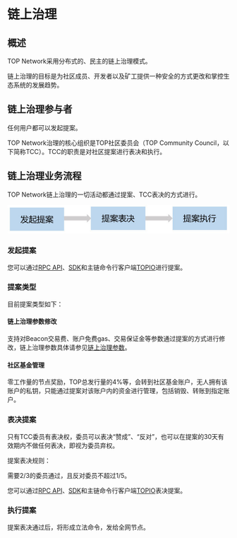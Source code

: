 # 链上治理

## 概述

TOP Network采用分布式的、民主的链上治理模式。

链上治理的目标是为社区成员、开发者以及矿工提供一种安全的方式更改和掌控生态系统的发展趋势。

## 链上治理参与者

任何用户都可以发起提案。

TOP Network治理的核心组织是TOP社区委员会（TOP Community Council，以下简称TCC）。TCC的职责是对社区提案进行表决和执行。

## 链上治理业务流程

TOP Network链上治理的一切活动都通过提案、TCC表决的方式进行。

![Snap22](Overview.assets/Snap22.jpg)

### 发起提案 

您可以通过[RPC API](docs-cn/Interface/RPC-API/Overiview.md)、[SDK](docs-cn/Interface/SDKs/Overiview.md)和主链命令行客户端[TOPIO](docs-cn/Tools/TOPIO/Overview.md)进行提案。

### 提案类型

目前提案类型如下：

#### 链上治理参数修改

支持对Beacon交易费、账户免费gas、交易保证金等参数通过提案的方式进行修改，链上治理参数具体请参见[链上治理参数](docs-cn/On-ChainGovernance/On-ChainGovernanceParameters.md)。

#### 社区基金管理

零工作量的节点奖励，TOP总发行量的4%等，会转到社区基金账户，无人拥有该账户的私钥，只能通过提案对该账户内的资金进行管理，包括销毁、转账到指定账户。

### 表决提案

只有TCC委员有表决权，委员可以表决“赞成”、“反对”，也可以在提案的30天有效期内不做任何表决，即视为委员弃权。

提案表决规则：

需要2/3的委员通过，且反对委员不超过1/5。

您可以通过[RPC API](docs-cn/Interface/RPC-API/Overiview.md)、[SDK](docs-cn/Interface/SDKs/Overiview.md)和主链命令行客户端[TOPIO](docs-cn/Tools/TOPIO/Overview.md)表决提案。

### 执行提案

提案表决通过后，将形成立法命令，发给全网节点。

